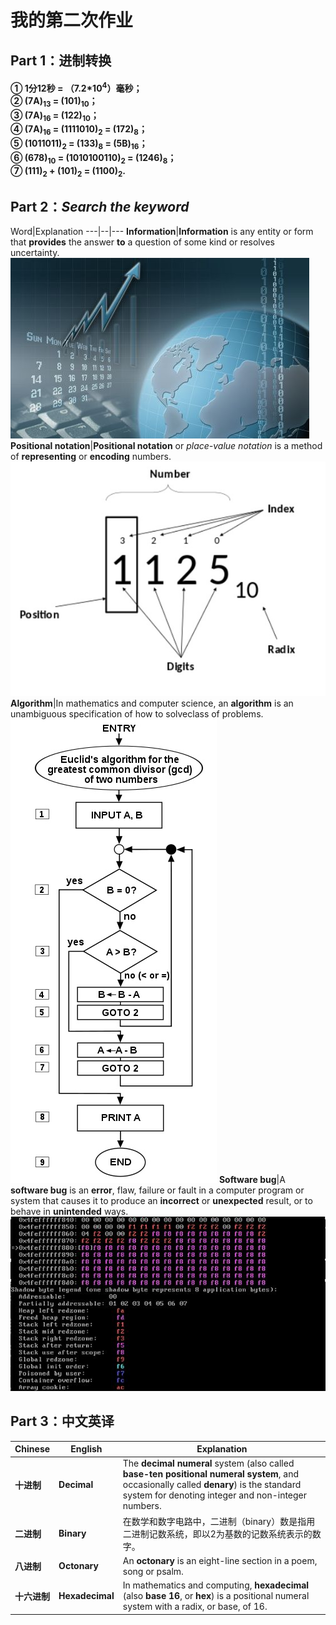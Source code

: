 # 我的第二次作业
## Part 1：进制转换
#### ① 1分12秒 = （7.2*10<sup>4</sup>）毫秒；<br>② (7A)<sub>13</sub> = (101)<sub>10</sub>；<br>③ (7A)<sub>16</sub> = (122)<sub>10</sub>；<br>④ (7A)<sub>16</sub> = (1111010)<sub>2</sub> = (172)<sub>8</sub>；<br>⑤ (1011011)<sub>2</sub> = (133)<sub>8</sub> = (5B)<sub>16</sub>；<br>⑥ (678)<sub>10</sub> = (1010100110)<sub>2</sub> = (1246)<sub>8</sub>；<br>⑦ (111)<sub>2</sub> + (101)<sub>2</sub> = (1100)<sub>2</sub>.<br>
## Part 2：*Search the keyword*
Word|Explanation
---|--|---
**Information**|**Information** is any entity or form that **provides** the answer **to** a question of some kind or resolves uncertainty.![](图片/Information.jpg "Information")
**Positional notation**|**Positional notation** or *place-value notation* is a method of **representing** or **encoding** numbers.![](图片/Positionalnotation.jpg "Positional notation")
**Algorithm**|In mathematics and computer science, an **algorithm** is an unambiguous specification of how to solveclass of problems.![](图片/Algorithm.jpg "Algorithm")
**Software bug**|A **software bug** is an **error**, flaw, failure or fault in a computer program or system that causes it to produce an **incorrect** or **unexpected** result, or to behave in **unintended** ways.![](图片/Softwarebug.jpg "Software bug")
## Part 3：中文英译
Chinese|English|Explanation
---|--|---
**十进制**|**Decimal**|The **decimal numeral** system (also called **base-ten positional numeral system**, and occasionally called **denary**) is the standard system for denoting integer and non-integer numbers.
**二进制**|**Binary**|在数学和数字电路中，二进制（binary）数是指用二进制记数系统，即以2为基数的记数系统表示的数字。
**八进制**|**Octonary**|An **octonary** is an eight-line section in a poem, song or psalm.
**十六进制**|**Hexadecimal**|In mathematics and computing, **hexadecimal** (also **base 16**, or **hex**) is a positional numeral system with a radix, or base, of 16.